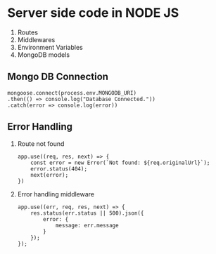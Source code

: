 # Server side code in NODE JS
1. Routes
2. Middlewares
3. Environment Variables
4. MongoDB models

## Mongo DB Connection
```
mongoose.connect(process.env.MONGODB_URI)
.then(() => console.log("Database Connected."))
.catch(error => console.log(error))
```

## Error Handling
1. Route not found 
    ```
    app.use((req, res, next) => {
        const error = new Error(`Not found: ${req.originalUrl}`);
        error.status(404);
        next(error);
    })
    ```
2. Error handling middleware
    ```
    app.use((err, req, res, next) => {
        res.status(err.status || 500).json({
            error: {
                message: err.message
            }
        });
    });
    ```